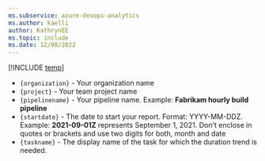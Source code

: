 ```yaml
---
ms.subservice: azure-devops-analytics
ms.author: kaelli
author: KathrynEE
ms.topic: include
ms.date: 12/08/2022
---
```


[!INCLUDE [temp](sample-query-substitutions.md)]

- `{organization}` - Your organization name
- `{project}` - Your team project name
- `{pipelinename}` - Your pipeline name. Example: **Fabrikam hourly build pipeline**
- `{startdate}` - The date to start your report. Format: YYYY-MM-DDZ. Example: **2021-09-01Z** represents September 1, 2021. Don't enclose in quotes or brackets and use two digits for both, month and date
- `{taskname}` - The display name of the task for which the duration trend is needed.
